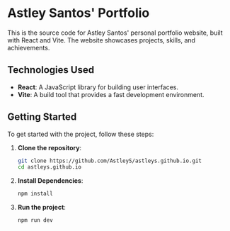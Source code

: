# Astley Santos' Portfolio

This is the source code for Astley Santos' personal portfolio website, built with React and Vite. The website showcases projects, skills, and achievements.

## Technologies Used

- **React**: A JavaScript library for building user interfaces.
- **Vite**: A build tool that provides a fast development environment.

## Getting Started

To get started with the project, follow these steps:

1. **Clone the repository**:
   ```bash
   git clone https://github.com/AstleyS/astleys.github.io.git
   cd astleys.github.io

2. **Install Dependencies**:
   ```bash
   npm install

3. **Run the project**:
   ```bash
   npm run dev